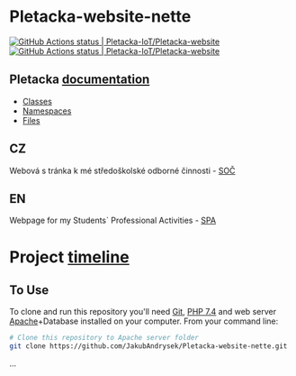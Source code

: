 # Pletacka-website-nette

[<!--lint ignore no-dead-urls-->![GitHub Actions status | Pletacka-IoT/Pletacka-website](https://github.com/Pletacka-IoT/Pletacka-website/workflows/PHP%20Tests/badge.svg)](https://github.com/Pletacka-IoT/Pletacka-website/actions?workflow=PHP+Tests) [<!--lint ignore no-dead-urls-->![GitHub Actions status | Pletacka-IoT/Pletacka-website](https://github.com/Pletacka-IoT/Pletacka-website/workflows/Deploy%20documentation/badge.svg)](https://github.com/Pletacka-IoT/Pletacka-website/actions?workflow=Deploy+documentation)

<h2>Pletacka <a href="https://jakubandrysek.github.io/Pletacka-website-nette">documentation</a></h2>

- [Classes](https://jakubandrysek.github.io/Pletacka-website-nette/annotated.html) 
- [Namespaces](https://jakubandrysek.github.io/Pletacka-website-nette/namespaces.html) 
- [Files](https://jakubandrysek.github.io/Pletacka-website-nette/files.html)

## CZ
Webová s tránka k mé středoškolské odborné činnosti - [SOČ](http://www.soc.cz/)

## EN
Webpage for my Students` Professional Activities - [SPA](http://www.soc.cz/english/)

<h1>Project <a href="https://github.com/JakubAndrysek/Pletacka-website-nette/releases">timeline</a></h1>

## To Use

To clone and run this repository you'll need [Git](https://git-scm.com),  [PHP 7.4](https://www.php.net/downloads.php) and web server [Apache](https://httpd.apache.org/download.cgi)+Database installed on your computer. From your command line:

```bash
# Clone this repository to Apache server folder
git clone https://github.com/JakubAndrysek/Pletacka-website-nette.git
``` 
...
